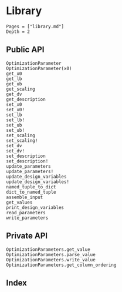 # Library

```@contents
Pages = ["library.md"]
Depth = 2
```

## Public API

```@docs
OptimizationParameter
OptimizationParameter(x0)
get_x0
get_lb
get_ub
get_scaling
get_dv
get_description
set_x0
set_x0!
set_lb
set_lb!
set_ub
set_ub!
set_scaling
set_scaling!
set_dv
set_dv!
set_description
set_description!
update_parameters
update_parameters!
update_design_variables
update_design_variables!
named_tuple_to_dict
dict_to_named_tuple
assemble_input
get_values
print_design_variables
read_parameters
write_parameters
```

## Private API

```@docs
OptimizationParameters.get_value
OptimizationParameters.parse_value
OptimizationParameters.write_value
OptimizationParameters.get_column_ordering
```

## Index

```@index
```
